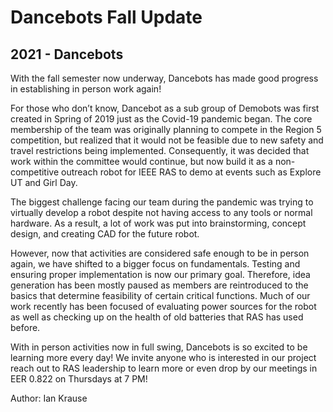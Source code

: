 # Dancebots Fall Update
## 2021 - Dancebots

With the fall semester now underway, Dancebots has made good progress in establishing in person work again!

For those who don’t know, Dancebot as a sub group of Demobots was first created in Spring of 2019 just as the Covid-19 pandemic began. The core membership of the team was originally planning to compete in the Region 5 competition, but realized that it would not be feasible due to new safety and travel restrictions being implemented. Consequently, it was decided that work within the committee would continue, but now build it as a non-competitive outreach robot for IEEE RAS to demo at events such as Explore UT and Girl Day. 

The biggest challenge facing our team during the pandemic was trying to virtually develop a robot despite not having access to any tools or normal hardware. As a result, a lot of work was put into brainstorming, concept design, and creating CAD for the future robot. 

However, now that activities are considered safe enough to be in person again, we have shifted to a bigger focus on fundamentals. Testing and ensuring proper implementation is now our primary goal. Therefore, idea generation has been mostly paused as members are reintroduced to the basics that determine feasibility of certain critical functions. Much of our work recently has been focused of evaluating power sources for the robot as well as checking up on the health of old batteries that RAS has used before. 

With in person activities now in full swing, Dancebots is so excited to be learning more every day! We invite anyone who is interested in our project reach out to RAS leadership to learn more or even drop by our meetings in EER 0.822 on Thursdays at 7 PM! 


Author: Ian Krause 